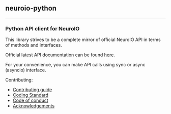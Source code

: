 ## neuroio-python

---

### Python API client for NeuroIO

This library strives to be a complete mirror of official NeuroIO API in terms of methods and interfaces.

Official latest API documentation can be found [here](https://kb.neuroio.com/).

For your convenience, you can make API calls using sync or async (asyncio) interface.

Contributing:
  * [Contributing guide](./contributing/1.-contributing-guide.md)
  * [Coding Standard](./contributing/2.-coding-standard.md)
  * [Code of conduct](./contributing/3.-code-of-conduct.md)
  * [Acknowledgements](./contributing/4.-acknowledgements.md)
